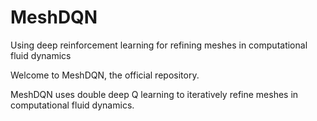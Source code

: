# MeshDQN
Using deep reinforcement learning for refining meshes in computational fluid dynamics

Welcome to MeshDQN, the official repository.

MeshDQN uses double deep Q learning to iteratively refine meshes in computational fluid dynamics.



